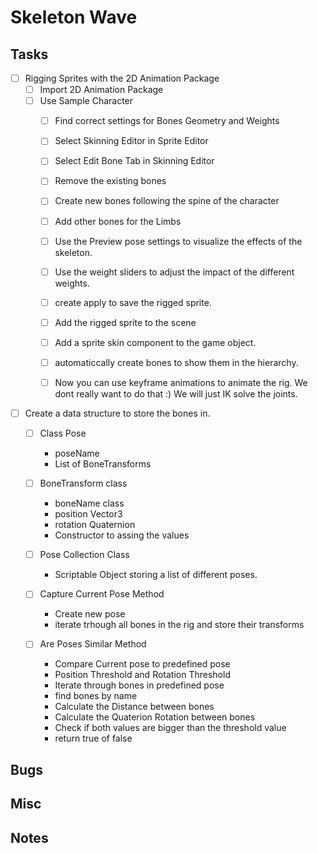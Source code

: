 # Skeleton Wave


## Tasks

- [ ] Rigging Sprites with the 2D Animation Package
	- [ ] Import 2D Animation Package
	- [ ] Use Sample Character
		- [ ] Find correct settings for Bones Geometry and Weights
		- [ ] Select Skinning Editor in Sprite Editor
		- [ ] Select Edit Bone Tab in Skinning Editor
		- [ ] Remove the existing bones
		- [ ] Create new bones following the spine of the character
		- [ ] Add other bones for the Limbs
		- [ ] Use the Preview pose settings to visualize the effects of the skeleton.
		- [ ] Use the weight sliders to adjust the impact of the different weights.
		- [ ] create apply to save the rigged sprite.
		- [ ] Add the rigged sprite to the scene
		- [ ] Add a sprite skin component to the game object.
		- [ ] automaticcally create bones to show them in the hierarchy.
		- [ ] Now you can use keyframe animations to animate the rig. We dont really want to do that :) We will just IK solve the joints.
		

- [ ] Create a data structure to store the bones in.
	- [ ] Class Pose
		- poseName
		- List of BoneTransforms 

	- [ ] BoneTransform class
		- boneName class
		- position Vector3
		- rotation Quaternion
		- Constructor to assing the values
	- [ ] Pose Collection Class
		- Scriptable Object storing a list of different poses.
	- [ ] Capture Current Pose Method
		- Create new pose
		- iterate trhough all bones in the rig and store their transforms
	- [ ] Are Poses Similar Method
		- Compare Current pose to predefined pose
		- Position Threshold and Rotation Threshold
		- Iterate through bones in predefined pose
		- find bones by name
		- Calculate the Distance between bones
		- Calculate the Quaterion Rotation between bones
		- Check if both values are bigger than the threshold value
		- return true of false
	

## Bugs

## Misc

## Notes
